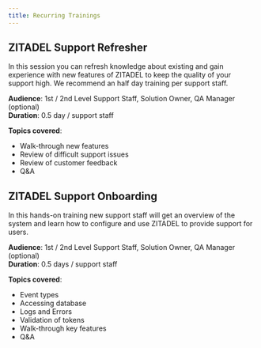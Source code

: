 ```yaml
---
title: Recurring Trainings
---
```


## ZITADEL Support Refresher

In this session you can refresh knowledge about existing and gain experience with new features of ZITADEL to keep the quality of your support high. We recommend an half day training per support staff.

**Audience**: 1st / 2nd Level Support Staff, Solution Owner, QA Manager (optional)  
**Duration**: 0.5 day / support staff

**Topics covered**:

* Walk-through new features
* Review of difficult support issues
* Review of customer feedback
* Q&A

## ZITADEL Support Onboarding

In this hands-on training new support staff will get an overview of the system and learn how to configure and use ZITADEL to provide support for users.

**Audience**: 1st / 2nd Level Support Staff, Solution Owner, QA Manager (optional)  
**Duration**: 0.5 days / support staff

**Topics covered**:

* Event types
* Accessing database
* Logs and Errors
* Validation of tokens
* Walk-through key features
* Q&A
